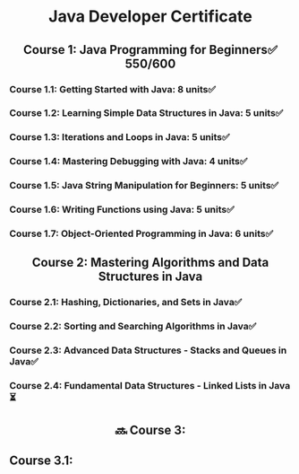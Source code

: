 <h1 align='center'> Java Developer Certificate </h1> 
<h2 align='center'> Course 1: Java Programming for Beginners✅ 550/600 </h2> 

### Course 1.1: Getting Started with Java: 8 units✅
### Course 1.2: Learning Simple Data Structures in Java: 5 units✅
### Course 1.3: Iterations and Loops in Java: 5 units✅
### Course 1.4: Mastering Debugging with Java: 4 units✅
### Course 1.5: Java String Manipulation for Beginners: 5 units✅
### Course 1.6: Writing Functions using Java: 5 units✅
### Course 1.7: Object-Oriented Programming in Java: 6 units✅

<h2 align='center'> Course 2: Mastering Algorithms and Data Structures in Java </h2> 

### Course 2.1: Hashing, Dictionaries, and Sets in Java✅
### Course 2.2: Sorting and Searching Algorithms in Java✅
### Course 2.3: Advanced Data Structures - Stacks and Queues in Java✅
### Course 2.4: Fundamental Data Structures - Linked Lists in Java⏳

<h2 align='center'> 🔜 Course 3:  </h2> 

## Course 3.1:

